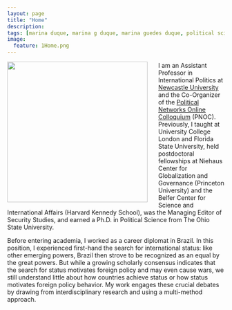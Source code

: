 ```yaml
---
layout: page
title: "Home"
description:
tags: [marina duque, marina g duque, marina guedes duque, political science, international relations, international relations theory, status, international status, hierarchy, international hierarchy, network analysis]
image:
  feature: 1Home.png
---
```




<img src="../images/DuqueHeadshot2024.jpg" style="width: 325px; margin-right: 25px; margin-left: 0px; margin-top: 0px; margin-bottom: 5px; border-radius: 0px" align="left"> I am an Assistant Professor in International Politics at <a href="https://www.ncl.ac.uk/gps/" target="_blank">Newcastle University</a> and the Co-Organizer of the <a href="https://sites.google.com/view/confpolinetworks/political-networks-online-colloquium" target="_blank">Political Networks Online Colloquium</a> (PNOC). Previously, I taught at University College London and Florida State University, held postdoctoral fellowships at Niehaus Center for Globalization and Governance (Princeton University) and the Belfer Center for Science and International Affairs (Harvard Kennedy School), was the Managing Editor of Security Studies, and earned a Ph.D. in Political Science from The Ohio State University.

Before entering academia, I worked as a career diplomat in Brazil. In this position, I experienced first-hand the search for international status: like other emerging powers, Brazil then strove to be recognized as an equal by the great powers. But while a growing scholarly consensus indicates that the search for status motivates foreign policy and may even cause wars, we still understand little about how countries achieve status or how status motivates foreign policy behavior. My work engages these crucial debates by drawing from interdisciplinary research and using a multi-method approach.
